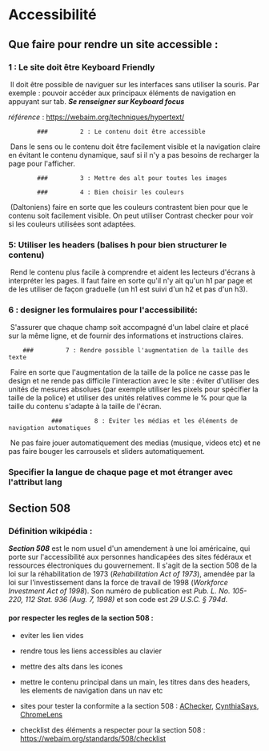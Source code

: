 # Accessibilité

## 	Que faire pour rendre un site accessible :

### 		1 :  Le site doit être Keyboard Friendly 

​		Il doit être possible de naviguer sur les interfaces sans utiliser la souris. Par exemple : pouvoir accéder aux principaux éléments de navigation en appuyant sur tab. __*Se renseigner sur Keyboard focus*__

*référence* : https://webaim.org/techniques/hypertext/

			### 		2 : Le contenu doit être accessible

​		Dans le sens ou le contenu doit être facilement visible et la navigation claire en évitant le contenu dynamique, sauf si il n'y a pas besoins de recharger la page pour l'afficher.

			### 		3 : Mettre des alt pour toutes les images
	
			### 		4 : Bien choisir les couleurs 

​		(Daltoniens)  faire en sorte que les couleurs contrastent bien pour que le contenu soit facilement visible. On peut utiliser <a href = "https://contrastchecker.com/ " style = "text-decoration : none">Contrast checker</a> pour voir si  les couleurs utilisées sont adaptées.

### 		5: Utiliser les headers (balises h pour bien structurer le contenu)

​		Rend le contenu plus facile à comprendre et aident les lecteurs d'écrans à interpréter les pages. Il faut faire en sorte qu'il n'y ait qu'un h1 par page et de les utiliser de façon graduelle (un h1 est suivi d'un h2 et pas d'un h3).

### 		6 : designer les formulaires pour l'accessibilité:

​	S'assurer que chaque champ soit accompagné d'un label claire et placé sur la même ligne, et de fournir des informations et instructions claires.

		### 		7 : Rendre possible l'augmentation de la taille des texte

​	Faire en sorte que l'augmentation de la taille de la police ne casse pas le design et ne rende pas difficile l'interaction avec le site : éviter d'utiliser des unités de mesures absolues (par exemple utiliser les pixels pour spécifier la taille de la police) et utiliser des unités relatives comme le % pour que la taille du contenu s'adapte à la taille de l'écran.

				### 		8 : Éviter les médias et les éléments de navigation automatiques

​		Ne pas faire jouer automatiquement des medias (musique, videos etc) et ne pas faire bouger les carrousels et sliders automatiquement.

### Specifier la langue de chaque page et mot étranger avec l'attribut lang



## 	Section 508

### Définition wikipédia :

***Section 508*** est le nom usuel d'un amendement à une loi américaine, qui porte sur l'accessibilité aux personnes handicapées des sites fédéraux et ressources électroniques du gouvernement. Il s'agit de la section 508 de la loi sur la réhabilitation de 1973 (*Rehabilitation Act of 1973*), amendée par la loi sur l'investissement dans la force de travail de 1998 (*Workforce Investment Act of 1998*). Son numéro de publication est *Pub. L. No. 105-220, 112 Stat. 936 (Aug. 7, 1998)* et son code est *29 U.S.C. § 794d*.



#### por respecter les regles de la section 508 :



- eviter les lien vides

- rendre tous les liens accessibles au clavier

- mettre des alts dans les icones

- mettre le contenu principal dans un main, les titres dans des headers, les elements de navigation dans un nav etc

- sites pour tester la conformite a la section 508 : [AChecker](https://achecker.ca/), [CynthiaSays](http://www.cynthiasays.com/), [ChromeLens](http://chromelens.xyz/)

- checklist des éléments a respecter pour la section 508 : https://webaim.org/standards/508/checklist

  

  









###  

